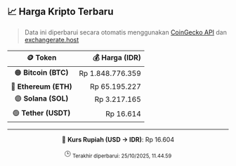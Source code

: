 

<!-- HARGA_KRIPTO -->
## 📈 Harga Kripto Terbaru

> Data ini diperbarui secara otomatis menggunakan [CoinGecko API](https://www.coingecko.com/) dan [exchangerate.host](https://exchangerate.host/)

<div align="center">

| 🪙 Token | 💰 Harga (IDR) |
|:------:|---------------:|
| 🟠 **Bitcoin (BTC)**   | Rp 1.848.776.359 |
| 🔵 **Ethereum (ETH)**  | Rp 65.195.227 |
| 🟣 **Solana (SOL)**    | Rp 3.217.165 |
| 🟢 **Tether (USDT)**   | Rp 16.614 |

---

💱 **Kurs Rupiah (USD → IDR)**: Rp 16.604

🕒 <sub>Terakhir diperbarui: 25/10/2025, 11.44.59</sub>

</div>
<!-- /HARGA_KRIPTO -->